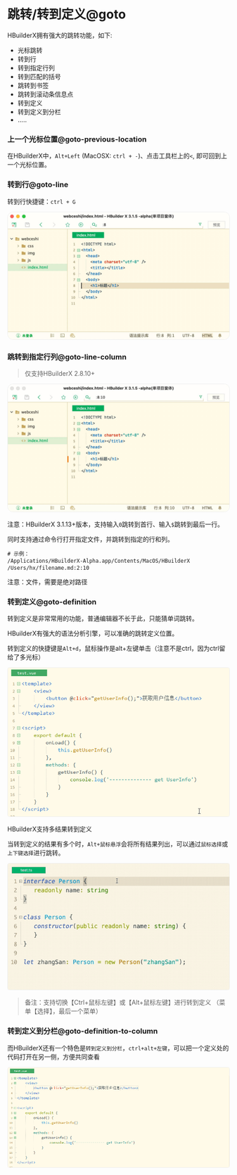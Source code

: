 # 跳转/转到定义@goto

<!--
keyword:goto,go-to,转到定义,跳转
-->

HBuilderX拥有强大的跳转功能，如下:

- 光标跳转
- 转到行
- 转到指定行列
- 转到匹配的括号
- 跳转到书签
- 跳转到滚动条信息点
- 转到定义
- 转到定义到分栏
- .....

### 上一个光标位置@goto-previous-location

在HBuilderX中，`Alt+Left` (MacOSX: `ctrl + -`)、点击工具栏上的`<`, 即可回到上一个光标位置。

### 转到行@goto-line

转到行快捷键：`ctrl + G`

<img src="/static/snapshots/tutorial/goto/goto_line.jpg" style="zoom: 50%;border:1px solid #eee;border-radius: 25px;" />

### 跳转到指定行列@goto-line-column

> 仅支持HBuilderX 2.8.10+


<img src="/static/snapshots/tutorial/goto/goto_lc.jpg" style="zoom: 50%;border:1px solid #eee;border-radius: 25px;" />

注意：HBuilderX 3.1.13+版本，支持输入`0`跳转到首行、输入`$`跳转到最后一行。

同时支持通过命令行打开指定文件，并跳转到指定的行和列。

```
# 示例：
/Applications/HBuilderX-Alpha.app/Contents/MacOS/HBuilderX /Users/hx/filename.md:2:10
```

注意：文件，需要是绝对路径

### 转到定义@goto-definition

转到定义是非常常用的功能，普通编辑器不长于此，只能猜单词跳转。

HBuilderX有强大的语法分析引擎，可以准确的跳转定义位置。

转到定义的快捷键是`Alt+d`，鼠标操作是alt+左键单击（注意不是ctrl，因为ctrl留给了多光标）

<img src="/static/snapshots/tutorial/goto/3b6a921a9021ffa5ed54e7633afb7fd0.gif" style="zoom: 90%;border:1px solid #eee;border-radius: 5px;" />

HBuilderX支持多结果转到定义

当转到定义的结果有多个时，`Alt+鼠标悬浮`会将所有结果列出，可以通过`鼠标选择`或`上下键选择`进行跳转。

<img src="/static/snapshots/tutorial/goto/goto-def-mult-64.gif" style="zoom: 90%;border:1px solid #eee;border-radius: 5px;" />

> 备注：支持切换【Ctrl+鼠标左键】或【Alt+鼠标左键】进行转到定义 （菜单【选择】，最后一个菜单）

### 转到定义到分栏@goto-definition-to-column

而HBuilderX还有一个特色是`转到定义到分栏`，`ctrl+alt+左键`，可以把一个定义处的代码打开在另一侧，方便共同查看

<img src="/static/snapshots/tutorial/goto/c75ed6bdd5b6c5a9b8c827b2ee1262a9.gif" style="zoom: 90%;border:1px solid #eee;border-radius: 5px;" />



